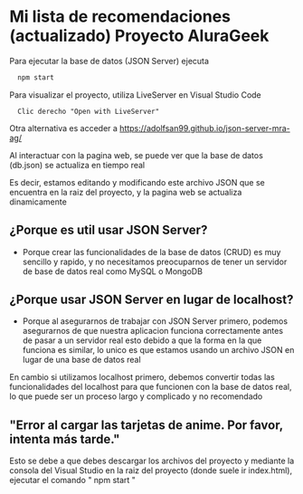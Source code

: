 # Mi lista de recomendaciones (actualizado) Proyecto AluraGeek

Para ejecutar la base de datos (JSON Server) ejecuta

```bash
  npm start
```

Para visualizar el proyecto, utiliza LiveServer en Visual Studio Code
```Visual Studio Code
  Clic derecho "Open with LiveServer"
```

Otra alternativa es acceder a https://adolfsan99.github.io/json-server-mra-ag/

Al interactuar con la pagina web, se puede ver que la base de datos (db.json) se actualiza en tiempo real

Es decir, estamos editando y modificando este archivo JSON que se encuentra en la raiz del proyecto, y la pagina web se actualiza dinamicamente

## ¿Porque es util usar JSON Server?

* Porque crear las funcionalidades de la base de datos (CRUD) es muy sencillo y rapido, y no necesitamos preocuparnos de tener un servidor de base de datos real como MySQL o MongoDB

## ¿Porque usar JSON Server en lugar de localhost?

* Porque al asegurarnos de trabajar con JSON Server primero, podemos asegurarnos de que nuestra aplicacion funciona correctamente antes de pasar a un servidor real esto debido a que la forma en la que funciona es similar, lo unico es que estamos usando un archivo JSON en lugar de una base de datos real

En cambio si utilizamos localhost primero, debemos convertir todas las funcionalidades del localhost para que funcionen con la base de datos real, lo que puede ser un proceso largo y complicado y no recomendado

## "Error al cargar las tarjetas de anime. Por favor, intenta más tarde."

Esto se debe a que debes descargar los archivos del proyecto y mediante la consola del Visual Studio en la raiz del proyecto (donde suele ir index.html), ejecutar el comando " npm start "
